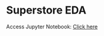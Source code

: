 # Superstore EDA


Access Jupyter Notebook: [Click here](https://github.com/Akhand-p-singh/Python-Project/blob/master/2.%20Superstore%20EDA/Superstore%20EDA.ipynb)